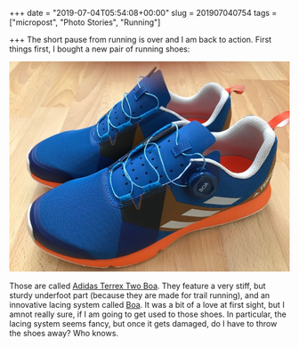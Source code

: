 +++
date = "2019-07-04T05:54:08+00:00"
slug = 201907040754
tags = ["micropost", "Photo Stories", "Running"]

+++
The short pause from running is over and I am back to action. First things first, I bought a new pair of running shoes:

![](/images/2019/07/vDYwFM3.jpg)

Those are called [Adidas Terrex Two Boa](https://amzn.to/2XwXRm2). They feature a very stiff, but sturdy underfoot part (because they are made for trail running), and an innovative lacing system called [Boa](https://www.boafit.com/en-us). It was a bit of a love at first sight, but I amnot really sure, if I am going to get used to those shoes. In particular, the lacing system seems fancy, but once it gets damaged, do I have to throw the shoes away? Who knows.